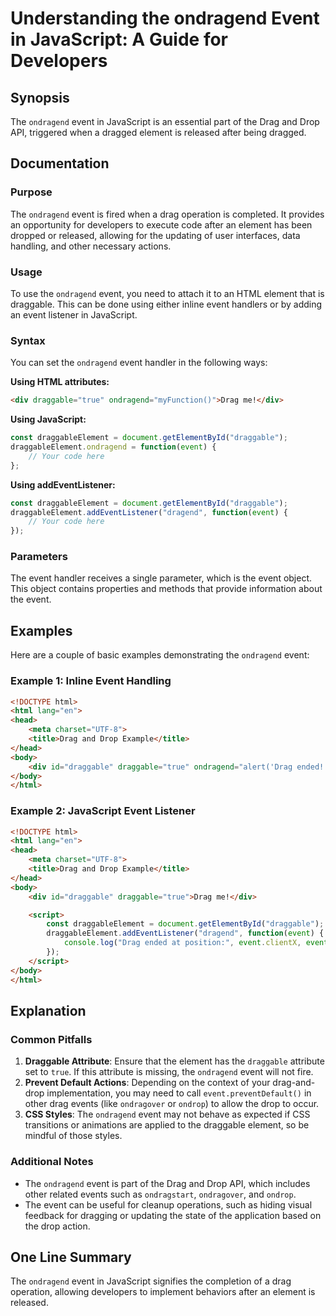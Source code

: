 <!--
Meta Description: # Understanding the ondragend Event in JavaScript: A Guide for Developers ## Synopsis The `ondragend` event in JavaScript is an essential part of the ...
Meta Keywords: event, ondragend, drag, draggable, html
-->

# Understanding the ondragend Event in JavaScript: A Guide for Developers

## Synopsis
The `ondragend` event in JavaScript is an essential part of the Drag and Drop API, triggered when a dragged element is released after being dragged.

## Documentation
### Purpose
The `ondragend` event is fired when a drag operation is completed. It provides an opportunity for developers to execute code after an element has been dropped or released, allowing for the updating of user interfaces, data handling, and other necessary actions.

### Usage
To use the `ondragend` event, you need to attach it to an HTML element that is draggable. This can be done using either inline event handlers or by adding an event listener in JavaScript.

### Syntax
You can set the `ondragend` event handler in the following ways:

**Using HTML attributes:**
```html
<div draggable="true" ondragend="myFunction()">Drag me!</div>
```

**Using JavaScript:**
```javascript
const draggableElement = document.getElementById("draggable");
draggableElement.ondragend = function(event) {
    // Your code here
};
```

**Using addEventListener:**
```javascript
const draggableElement = document.getElementById("draggable");
draggableElement.addEventListener("dragend", function(event) {
    // Your code here
});
```

### Parameters
The event handler receives a single parameter, which is the event object. This object contains properties and methods that provide information about the event.

## Examples
Here are a couple of basic examples demonstrating the `ondragend` event:

### Example 1: Inline Event Handling
```html
<!DOCTYPE html>
<html lang="en">
<head>
    <meta charset="UTF-8">
    <title>Drag and Drop Example</title>
</head>
<body>
    <div id="draggable" draggable="true" ondragend="alert('Drag ended!')">Drag me!</div>
</body>
</html>
```

### Example 2: JavaScript Event Listener
```html
<!DOCTYPE html>
<html lang="en">
<head>
    <meta charset="UTF-8">
    <title>Drag and Drop Example</title>
</head>
<body>
    <div id="draggable" draggable="true">Drag me!</div>

    <script>
        const draggableElement = document.getElementById("draggable");
        draggableElement.addEventListener("dragend", function(event) {
            console.log("Drag ended at position:", event.clientX, event.clientY);
        });
    </script>
</body>
</html>
```

## Explanation
### Common Pitfalls
1. **Draggable Attribute**: Ensure that the element has the `draggable` attribute set to `true`. If this attribute is missing, the `ondragend` event will not fire.
2. **Prevent Default Actions**: Depending on the context of your drag-and-drop implementation, you may need to call `event.preventDefault()` in other drag events (like `ondragover` or `ondrop`) to allow the drop to occur.
3. **CSS Styles**: The `ondragend` event may not behave as expected if CSS transitions or animations are applied to the draggable element, so be mindful of those styles.

### Additional Notes
- The `ondragend` event is part of the Drag and Drop API, which includes other related events such as `ondragstart`, `ondragover`, and `ondrop`.
- The event can be useful for cleanup operations, such as hiding visual feedback for dragging or updating the state of the application based on the drop action.

## One Line Summary
The `ondragend` event in JavaScript signifies the completion of a drag operation, allowing developers to implement behaviors after an element is released.